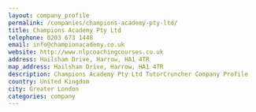 ```yaml
---
layout: company_profile
permalink: /companies/champions-academy-pty-ltd/
title: Champions Academy Pty Ltd
telephone: 0203 673 1448
email: info@championacademy.co.uk
website: http://www.nlpcoachingcourses.co.uk
address: Hailsham Drive, Harrow, HA1 4TR
map_address: Hailsham Drive, Harrow, HA1 4TR
description: Champions Academy Pty Ltd TutorCruncher Company Profile
country: United Kingdom
city: Greater London
categories: company
---
```


